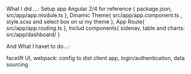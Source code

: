 


What I did ...:
Setup app Angular 2/4 for reference {
package.json,
src/app/app.module.ts
},
Dinamic Theme{
src/app/app.component.ts ,
style.scss
and select box on ui my theme
},
App Route{
src/app/app.routing.ts
},
Includ components{
sidenav, table and charts: src/app/dashboard/
}

And What I havet to do...:

facelift UI,
webpack: config to dist client app,
login/authentication,
data sourcing
